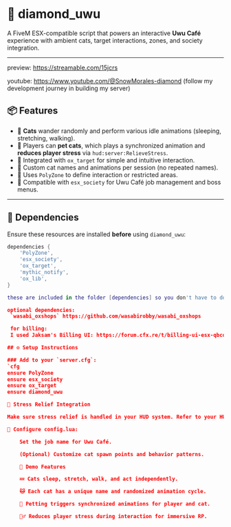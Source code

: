 # 💎 diamond_uwu

A FiveM ESX-compatible script that powers an interactive **Uwu Café** experience with ambient cats, target interactions, zones, and society integration.

---

preview: https://streamable.com/15jcrs

youtube: https://www.youtube.com/@SnowMorales-diamond (follow my development journey in building my server)

## 📦 Features

- 🐾 **Cats** wander randomly and perform various idle animations (sleeping, stretching, walking).
- 🐾 Players can **pet cats**, which plays a synchronized animation and **reduces player stress** via `hud:server:RelieveStress`.
- 🎯 Integrated with `ox_target` for simple and intuitive interaction.
- 🧠 Custom cat names and animations per session (no repeated names).
- 📍 Uses `PolyZone` to define interaction or restricted areas.
- 🏢 Compatible with `esx_society` for Uwu Café job management and boss menus.

---

## 🧰 Dependencies

Ensure these resources are installed **before** using `diamond_uwu`:

```lua
dependencies {
    'PolyZone',
    'esx_society',
    'ox_target',
    'mythic_notify',
    'ox_lib',
}

these are included in the folder [dependencies] so you don't have to download it anymore.

optional dependencies:
 `wasabi_oxshops` https://github.com/wasabirobby/wasabi_oxshops

 for billing:
 I used Jaksam's Billing UI: https://forum.cfx.re/t/billing-ui-esx-qbcore-bill-players-by-clicking-on-their-character/2715913

## ⚙️ Setup Instructions

### Add to your `server.cfg`:
`cfg
ensure PolyZone  
ensure esx_society  
ensure ox_target  
ensure diamond_uwu 

🧠 Stress Relief Integration

Make sure stress relief is handled in your HUD system. Refer to your HUD documentation if you have stress enabled.

🔧 Configure config.lua:

    Set the job name for Uwu Café.

    (Optional) Customize cat spawn points and behavior patterns.

    🎥 Demo Features

    💤 Cats sleep, stretch, walk, and act independently.

    🐱 Each cat has a unique name and randomized animation cycle.

    🤲 Petting triggers synchronized animations for player and cat.

    🧘‍♂️ Reduces player stress during interaction for immersive RP.
